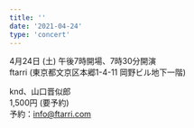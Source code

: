 ```yaml
---
title: ''
date: '2021-04-24'
type: 'concert'
---
```


4月24日 (土) 午後7時開場、7時30分開演  
ftarri (東京都文京区本郷1-4-11 岡野ビル地下一階)  
 
knd、山口晋似郎  
1,500円 (要予約)  
予約：info@ftarri.com  